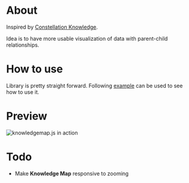 # About
Inspired by [Constellation Knowledge](http://bjk5.com/post/1664635835/constellation-knowledge).

Idea is to have more usable visualization of data with parent-child relationships.

# How to use
Library is pretty straight forward. Following [example](https://github.com/mmiliaus/knowledgemap.js/blob/master/example.html) can be used to see how to use it.

# Preview
![knowledgemap.js in action](http://oi46.tinypic.com/28vbyb6.jpg)

# Todo
* Make **Knowledge Map** responsive to zooming
